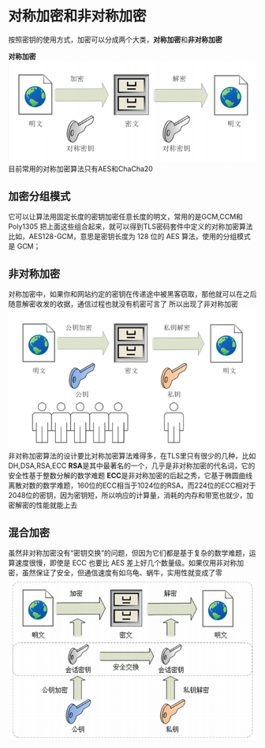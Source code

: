 # 对称加密和非对称加密
按照密钥的使用方式，加密可以分成两个大类，**对称加密**和**非对称加密**

**对称加密**
![](./images/QQ截图20210731214340.png)
目前常用的对称加密算法只有AES和ChaCha20

## 加密分组模式
它可以让算法用固定长度的密钥加密任意长度的明文，常用的是GCM,CCM和Poly1305
把上面这些组合起来，就可以得到TLS密码套件中定义的对称加密算法
比如，AES128-GCM，意思是密钥长度为 128 位的 AES 算法，使用的分组模式是 GCM；

## 非对称加密
对称加密中，如果你和网站约定的密钥在传递途中被黑客窃取，那他就可以在之后随意解密收发的收据，通信过程也就没有机密可言了
所以出现了非对称加密
![](./images/QQ截图20210731214950.png)
非对称加密算法的设计要比对称加密算法难得多，在TLS里只有很少的几种，比如DH,DSA,RSA,ECC
**RSA**是其中最著名的一个，几乎是非对称加密的代名词，它的安全性基于整数分解的数学难题
**ECC**是非对称加密的后起之秀，它基于椭圆曲线离散对数的数学难题，160位的ECC相当于1024位的RSA，而224位的ECC相对于2048位的密钥，因为密钥短，所以响应的计算量，消耗的内存和带宽也就少，加密解密的性能就能上去

## 混合加密
虽然非对称加密没有“密钥交换”的问题，但因为它们都是基于复杂的数学难题，运算速度很慢，即使是 ECC 也要比 AES 差上好几个数量级。如果仅用非对称加密，虽然保证了安全，但通信速度有如乌龟、蜗牛，实用性就变成了零
![](./images/QQ截图20210731215632.png)